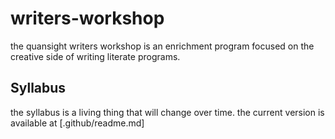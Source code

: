 # writers-workshop

the quansight writers workshop is an enrichment program focused on the creative side of writing literate programs.

## Syllabus

the syllabus is a living thing that will change over time. the current version is available at [.github/readme.md]

